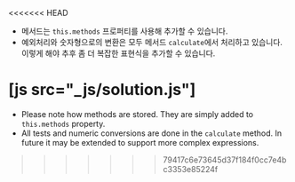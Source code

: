 
<<<<<<< HEAD
- 메서드는 `this.methods` 프로퍼티를 사용해 추가할 수 있습니다.
- 예외처리와 숫자형으로의 변환은 모두 메서드 `calculate`에서 처리하고 있습니다. 이렇게 해야 추후 좀 더 복잡한 표현식을 추가할 수 있습니다.

[js src="_js/solution.js"]
=======
- Please note how methods are stored. They are simply added to `this.methods` property.
- All tests and numeric conversions are done in the `calculate` method. In future it may be extended to support more complex expressions.
>>>>>>> 79417c6e73645d37f184f0cc7e4bc3353e85224f
